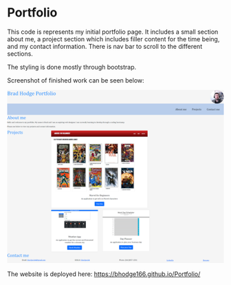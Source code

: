 # Portfolio

This code is represents my initial portfolio page. It includes a small section about me, a project section which includes filler content for the time being, and my contact information. There is nav bar to scroll to the different sections.

The styling is done mostly through bootstrap.

Screenshot of finished work can be seen below:

![Homework Screenshot](./assets/images/updatedProfile.png)

The website is deployed here:
https://bhodge166.github.io/Portfolio/
